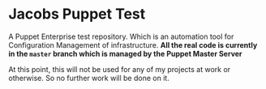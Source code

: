 # Jacobs Puppet Test
A Puppet Enterprise test repository. Which is an automation tool for Configuration Management of infrastructure. **All the real code is currently in the `master` branch which is managed by the Puppet Master Server**

At this point, this will not be used for any of my projects at work or otherwise. So no further work will be done on it.
